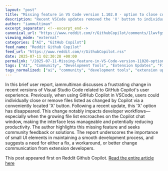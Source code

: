 ```yaml
---
layout: "post"
title: "Missing feature in VS Code version 1.102.0 - option to close copilot changed/modified files"
description: "Recent VSCode updates removed the 'X' button to individually close file changes listed by GitHub Copilot, causing interface issues for users."
author: "iammultiman"
excerpt_separator: <!--excerpt_end-->
canonical_url: "https://www.reddit.com/r/GithubCopilot/comments/1lwvfgs/missing_feature_in_vs_code_version_11020_option/"
viewing_mode: "external"
categories: ["AI", "GitHub Copilot"]
feed_name: "Reddit Github Copilot"
feed_url: "https://www.reddit.com/r/GithubCopilot.rss"
date: 2025-07-11 02:30:28 +00:00
permalink: "/2025-07-11-Missing-feature-in-VS-Code-version-11020-option-to-close-copilot-changedmodified-files.html"
tags: ["AI", "Community", "Development Tools", "Extension Updates", "File List", "File Management", "GitHub Copilot", "Plugin Issues", "UI Changes", "User Feedback", "User Interface", "Visual Studio Code"]
tags_normalized: ["ai", "community", "development tools", "extension updates", "file list", "file management", "github copilot", "plugin issues", "ui changes", "user feedback", "user interface", "visual studio code"]
---
```


In this brief user report, iammultiman discusses a frustrating change in recent versions of Visual Studio Code related to GitHub Copilot's user experience. <!--excerpt_end--> Previously, when using GitHub Copilot in VSCode, users could individually close or remove files listed as changed by Copilot via a conveniently located 'X' button. Following a recent update, this 'X' option has disappeared. This change notably impacts developer workflows—especially when the growing file list encroaches on the Copilot chat window, making the interface less manageable and potentially reducing productivity. The author highlights this missing feature and seeks community feedback or solutions. The report underscores the importance of small UI elements in maintaining a smooth development process, and suggests a need for either a fix, a workaround, or better change communication from extension developers.

This post appeared first on Reddit Github Copilot. [Read the entire article here](https://www.reddit.com/r/GithubCopilot/comments/1lwvfgs/missing_feature_in_vs_code_version_11020_option/)
